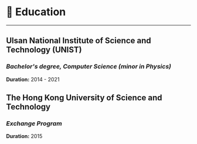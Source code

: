 # 📖 Education

---

## Ulsan National Institute of Science and Technology (UNIST)

### ***Bachelor's degree, Computer Science (minor in Physics)***

**Duration:** 2014 - 2021

## The Hong Kong University of Science and Technology

### ***Exchange Program***

**Duration:** 2015
